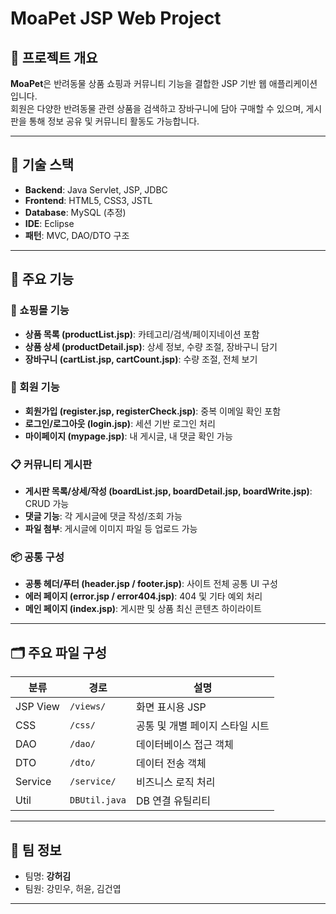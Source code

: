 
# MoaPet JSP Web Project

## 🐾 프로젝트 개요
**MoaPet**은 반려동물 상품 쇼핑과 커뮤니티 기능을 결합한 JSP 기반 웹 애플리케이션입니다.  
회원은 다양한 반려동물 관련 상품을 검색하고 장바구니에 담아 구매할 수 있으며, 게시판을 통해 정보 공유 및 커뮤니티 활동도 가능합니다.

---

## 🧰 기술 스택
- **Backend**: Java Servlet, JSP, JDBC
- **Frontend**: HTML5, CSS3, JSTL
- **Database**: MySQL (추정)
- **IDE**: Eclipse
- **패턴**: MVC, DAO/DTO 구조

---

## 🔑 주요 기능

### 🛒 쇼핑몰 기능
- **상품 목록 (productList.jsp)**: 카테고리/검색/페이지네이션 포함
- **상품 상세 (productDetail.jsp)**: 상세 정보, 수량 조절, 장바구니 담기
- **장바구니 (cartList.jsp, cartCount.jsp)**: 수량 조절, 전체 보기

### 👤 회원 기능
- **회원가입 (register.jsp, registerCheck.jsp)**: 중복 이메일 확인 포함
- **로그인/로그아웃 (login.jsp)**: 세션 기반 로그인 처리
- **마이페이지 (mypage.jsp)**: 내 게시글, 내 댓글 확인 가능

### 📋 커뮤니티 게시판
- **게시판 목록/상세/작성 (boardList.jsp, boardDetail.jsp, boardWrite.jsp)**: CRUD 가능
- **댓글 기능**: 각 게시글에 댓글 작성/조회 가능
- **파일 첨부**: 게시글에 이미지 파일 등 업로드 가능

### 📦 공통 구성
- **공통 헤더/푸터 (header.jsp / footer.jsp)**: 사이트 전체 공통 UI 구성
- **에러 페이지 (error.jsp / error404.jsp)**: 404 및 기타 예외 처리
- **메인 페이지 (index.jsp)**: 게시판 및 상품 최신 콘텐츠 하이라이트

---

## 🗂 주요 파일 구성

| 분류 | 경로 | 설명 |
|------|------|------|
| JSP View | `/views/` | 화면 표시용 JSP |
| CSS | `/css/` | 공통 및 개별 페이지 스타일 시트 |
| DAO | `/dao/` | 데이터베이스 접근 객체 |
| DTO | `/dto/` | 데이터 전송 객체 |
| Service | `/service/` | 비즈니스 로직 처리 |
| Util | `DBUtil.java` | DB 연결 유틸리티 |

---

## 👥 팀 정보
- 팀명: **강허김**
- 팀원: 강민우, 허윤, 김건엽

---
